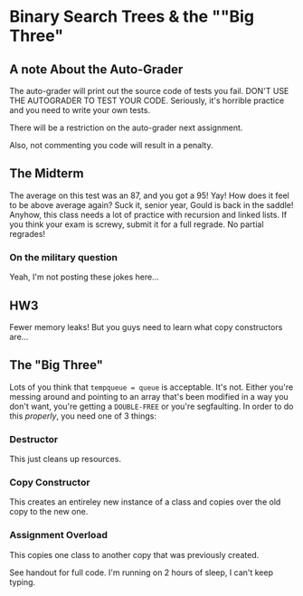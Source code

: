 # Binary Search Trees & the ""Big Three"

## A note About the Auto-Grader

The auto-grader will print out the source code of tests you fail. DON'T USE THE AUTOGRADER TO TEST YOUR CODE. Seriously, it's horrible practice and you need to write your own tests.

There will be a restriction on the auto-grader next assignment.

Also, not commenting you code will result in a penalty.

## The Midterm

The average on this test was an 87, and you got a 95! Yay! How does it feel to be above average again? Suck it, senior year, Gould is back in the saddle! Anyhow, this class needs a lot of practice with recursion and linked lists. If you think your exam is screwy, submit it for a full regrade. No partial regrades!

### On the military question

Yeah, I'm not posting these jokes here...

## HW3

Fewer memory leaks! But you guys need to learn what copy constructors are...

## The "Big Three"

Lots of you think that `tempqueue = queue` is acceptable. It's not. Either you're messing around and pointing to an array that's been modified in a way you don't want, you're getting a `DOUBLE-FREE` or you're segfaulting. In order to do this *properly*, you need one of  3 things:

### Destructor

This just cleans up resources.

### Copy Constructor

This creates an entireley new instance of a class and copies over the old copy to the new one.

### Assignment Overload

This copies one class to another copy that was previously created.

See handout for full code. I'm running on 2 hours of sleep, I can't keep typing.

